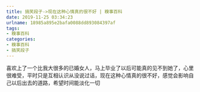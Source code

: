 ```yaml
---
title: 搞笑段子->现在这种心情真的很不好 | 糗事百科
date: 2019-11-25 03:34:23
urlname: 18985a895e2bafa0088dd893084397af
tags: 
- 糗事百科
categories:
- 糗事百科
- 搞笑段子
---
```

喜欢上了一个比我大很多的已婚女人，马上毕业了以后可能真的见不到她了，心里很难受，平时只是互相认识从没说过话，现在这种心情真的很不好，感觉会影响自己以后出去的道路，希望时间能淡化一切


